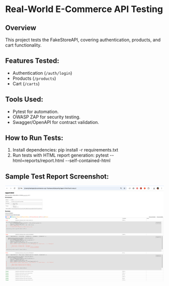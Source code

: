 # Real-World E-Commerce API Testing

## Overview
This project tests the FakeStoreAPI, covering authentication, products, and cart functionality.

## Features Tested:
- Authentication (`/auth/login`)
- Products (`/products`)
- Cart (`/carts`)

## Tools Used:
- Pytest for automation.
- OWASP ZAP for security testing.
- Swagger/OpenAPI for contract validation.

## How to Run Tests:
1. Install dependencies: pip install -r requirements.txt
2. Run tests with HTML report generation: pytest --html=reports/report.html --self-contained-html


## Sample Test Report Screenshot:

![Test Report](reports/report-screenshot.png)


